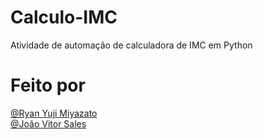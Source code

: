 # Calculo-IMC
Atividade de automação de calculadora de IMC em Python

# Feito por
[@Ryan Yuji Miyazato](https://github.com/ryan-miyazato)<br>
[@João Vitor Sales](https://github.com/pineapplentt)

